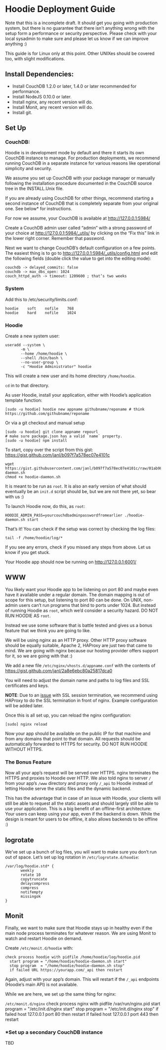 # Hoodie Deployment Guide

Note that this is a incomplete draft. It should get you going with production system, but there is no guarantee that there isn’t anything wrong with the setup form a performance or security perspective. Please check with your local sysadmin to make sure and please let us know if we can improve anything :)

This guide is for Linux only at this point. Other UNIXes should be covered too, with slight modifications.

## Install Dependencies:

 - Install CouchDB 1.2.0 or later, 1.4.0 or later recommended for performance.
 - Install NodeJS 0.10.0 or later.
 - Install nginx, any recent version will do.
 - Install Monit, any recent version will do.
 - Install git.


## Set Up

### CouchDB:

Hoodie is in development mode by default and there it starts its own CouchDB instance to manage. For production deployments, we recommend running CouchDB in a separate instance for various reasons like operational simplicity and security.

We assume you set up CouchDB with your package manager or manually following the installation procedure documented in the CouchDB source tree in the INSTALL.Unix file.

If you are already using CouchDB for other things, recommend starting a second instance of CouchDB that is completely separate from your original one. See below* for instructions.

For now we assume, your CouchDB is available at http://127.0.0.1:5984/

Create a CouchDB admin user called “admin” with a strong password of your choice at http://127.0.0.1:5984/_utils/ by clicking on the “Fix this” link in the lower right corner. Remember that password.

Next we want to change CouchDB’s default configuration on a few points. The easiest thing is to go to http://127.0.0.1:5984/_utils/config.html and edit the following fields (double click the value to get into the editing mode):

```
couchdb -> delayed_commits: false
couchdb -> max_dbs_open: 1024
couch_httpd_auth -> timeout: 1209600 ; that’s two weeks
```

### System

Add this to /etc/security/limits.conf:

```
hoodie    soft    nofile    768
hoodie    hard    nofile    1024
```

### Hoodie

Create a new system user:

```
useradd --system \
       -m \
       --home /home/hoodie \
       --shell /bin/bash \
       --no-user-group \
       -c "Hoodie Administrator" hoodie
```

This will create a new user and its home directory `/home/hoodie`.

`cd` in to that directory.

As user Hoodie, install your application, either with Hoodie’s application template function:

```
[sudo -u hoodie] hoodie new appname githubname/reponame # think https://github.com/githubname/reponame
```

Or via a git checkout and manual setup

```
[sudo -u hoodie] git clone appname repourl
# make sure package.json has a valid `name` property.
[sudo -u hoodie] npm install
```

To start, copy over the script from this gist: https://gist.github.com/janl/b097f7a578ec07e4101c

```
wget https://gist.githubusercontent.com/janl/b097f7a578ec07e4101c/raw/01ab9816f64660075e6fe9e5a787545097f22da8/hoodie-daemon.sh
chmod +x hoodie-daemon.sh
```

It is meant to be run as `root`. It is also an early version of what should eventually be an `init.d` script should be, but we are not there yet, so bear with us :)

To launch Hoodie now, do this, as `root`:

```
HOODIE_ADMIN_PASS=yourcouchdbadminpasswordfromearlier ./hoodie-daemon.sh start
```

That’s it! You can check if the setup was correct by checking the log files:

```
tail -f /home/hoodie/log/*
```

If you see any errors, check if you missed any steps from above. Let us know if you get stuck.

Your Hoodie app should now be running on http://127.0.0.1:6001/


## WWW

You likely want your Hoodie app to be listening on port 80 and maybe even have it available under a regular domain. The domain mapping is out of scope for this setup, but listening to port 80 can be done. On UNIX, non-admin users can’t run programs that bind to ports under 1024. But instead of running Hoodie as `root`, which we’d consider a security hazard. DO NOT RUN HOODIE AS `root`.

Instead we use some software that is battle tested and gives us a bonus feature that we think you are going to like.

We will be using nginx as an HTTP proxy. Other HTTP proxy software should be equally suitable, Apache 2, HAProxy are just two that came to mind. We are going with nginx because our hosting provider offers support for it, so we are going with that :)

We add a new file `/etc/nginx/vhosts.d/appname.conf` with the contents of https://gist.github.com/janl/2a8e6ebc80a25817dca0

You will need to adjust the domain name and paths to log files and SSL certificates and keys.

**NOTE**: Due to an [issue](https://www.ruby-forum.com/topic/4412004) with SSL session termination, we recommend using HAProxy to do the SSL termination in front of nginx. Example configuration will be added later.

Once this is all set up, you can reload the nginx configuration:

```
[sudo] nginx reload
```

Now your app should be available on the public IP for that machine and from any domains that point to that domain. All requests should be automatically forwarded to HTTPS for security. DO NOT RUN HOODIE WITHOUT HTTPS.

### The Bonus Feature

Now all your app’s request will be served over HTTPS. nginx terminates the HTTPS and proxies to Hoodie over HTTP. We also told nginx to server `/` from your app’s `/www` directory and proxy only `/_api` to Hoodie instead of letting Hoodie serve the static files and the dynamic backend.

This has the advantage that in case of an issue with Hoodie, your clients will still be able to request all the static assets and should largely still be able to use your application. This is a big benefit of an offline-first architecture: Your users can keep using your app, even if the backend is down. While the design is meant for users to be offline, it also allows backends to be offline :)


## logrotate

We’ve set up a bunch of log files, you will want to make sure you don’t run out of space. Let’s set up log rotation in `/etc/logrotate.d/hoodie`:

```
/var/log/hoodie.std* {
       weekly
       rotate 10
       copytruncate
       delaycompress
       compress
       notifempty
       missingok
}
```

## Monit

Finally, we want to make sure that Hoodie stays up in healthy even if the main node process terminates for whatever reason. We are using Monit to watch and restart Hoodie on demand.

Create `/etc/monit.d/hoodie` with:
```
check process hoodie with pidfile /home/hoodie/log/hoodie.pid
  start program = "/home/hoodie/hoodie-daemon.sh start"
  stop program  = "/home/hoodie/hoodie-daemon.sh stop"
  if failed URL https://yourapp.com/_api then restart
```

Again, adjust with your app’s domain. This will restart if the `/_api` endpoints (Hoodie’s main API) is not available.

While we are here, we set up the same thing for nginx:

`/etc/monit.d/nginx`
check process nginx with pidfile /var/run/nginx.pid
  start program = "/etc/init.d/nginx start"
  stop program  = "/etc/init.d/nginx stop"
  if failed host 127.0.0.1 port 80 then restart
  if failed host 127.0.0.1 port 443 then restart


### *Set up a secondary CouchDB instance

TBD

